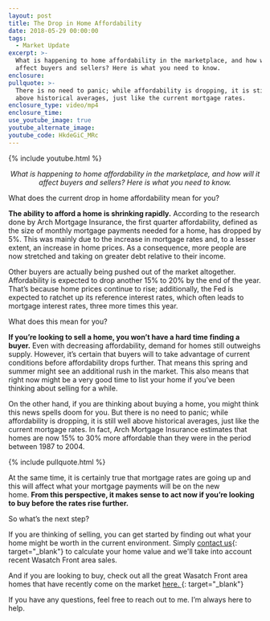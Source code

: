 ```yaml
---
layout: post
title: The Drop in Home Affordability
date: 2018-05-29 00:00:00
tags:
  - Market Update
excerpt: >-
  What is happening to home affordability in the marketplace, and how will it
  affect buyers and sellers? Here is what you need to know.
enclosure:
pullquote: >-
  There is no need to panic; while affordability is dropping, it is still well
  above historical averages, just like the current mortgage rates.
enclosure_type: video/mp4
enclosure_time:
use_youtube_image: true
youtube_alternate_image:
youtube_code: HkdeGiC_MRc
---
```


{% include youtube.html %}

<p style="text-align: center;"><em>What is happening to home affordability in the marketplace, and how will it affect buyers and sellers? Here is what you need to know.</em></p>

What does the current drop in home affordability mean for you?

**The ability to afford a home is shrinking rapidly.** According to the research done by Arch Mortgage Insurance, the first quarter affordability, defined as the size of monthly mortgage payments needed for a home, has dropped by 5%. This was mainly due to the increase in mortgage rates and, to a lesser extent, an increase in home prices. As a consequence, more people are now stretched and taking on greater debt relative to their income.

Other buyers are actually being pushed out of the market altogether. Affordability is expected to drop another 15% to 20% by the end of the year. That’s because home prices continue to rise; additionally, the Fed is expected to ratchet up its reference interest rates, which often leads to mortgage interest rates, three more times this year.

What does this mean for you?

**If you’re looking to sell a home, you won’t have a hard time finding a buyer.** Even with decreasing affordability, demand for homes still outweighs supply. However, it’s certain that buyers will to take advantage of current conditions before affordability drops further. That means this spring and summer might see an additional rush in the market. This also means that right now might be a very good time to list your home if you’ve been thinking about selling for a while.&nbsp;

On the other hand, if you are thinking about buying a home, you might think this news spells doom for you. But there is no need to panic; while affordability is dropping, it is still well above historical averages, just like the current mortgage rates. In fact, Arch Mortgage Insurance estimates that homes are now 15% to 30% more affordable than they were in the period between 1987 to 2004.

{% include pullquote.html %}

At the same time, it is certainly true that mortgage rates are going up and this will affect what your mortgage payments will be on the new home.&nbsp;**From this perspective, it makes sense to act now if you’re looking to buy before the rates rise further.**

So what’s the next step?

If you are thinking of selling, you can get started by finding out what your home might be worth in the current environment. Simply [contact us](mailto:brandon@blackwellrealtygroup.com){: target="_blank"} to calculate your home value and we'll take into account recent Wasatch Front area sales.

And if you are looking to buy, check out all the great Wasatch Front area homes that have recently come on the market&nbsp;[here.&nbsp;](https://www.blackwellrealtygroup.com/map_search/results/a/1/#/?city=all&amp;style=all&amp;middle_school=all&amp;baths_min=all&amp;school_district=all&amp;beds_min=all&amp;area_min=all&amp;list_price_min=50000&amp;county=all&amp;list_price_max=all&amp;elementary_school=all&amp;lot_size_min=all&amp;type=res&amp;type=con&amp;per_page=20&amp;high_school=all&amp;year_built_min=all&amp;short_sale=all&amp;page=1){: target="_blank"}

If you have any questions, feel free to reach out to me. I’m always here to help.